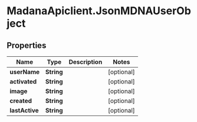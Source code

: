 # MadanaApiclient.JsonMDNAUserObject

## Properties

Name | Type | Description | Notes
------------ | ------------- | ------------- | -------------
**userName** | **String** |  | [optional] 
**activated** | **String** |  | [optional] 
**image** | **String** |  | [optional] 
**created** | **String** |  | [optional] 
**lastActive** | **String** |  | [optional] 


